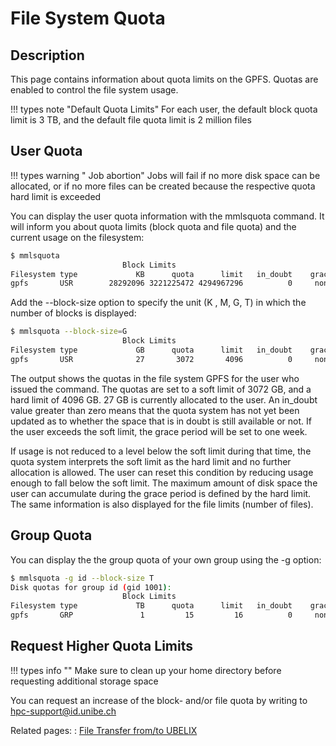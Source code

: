 # File System Quota

## Description

This page contains information about quota limits on the GPFS. Quotas are enabled to control the file system usage.

!!! types note "Default Quota Limits"
    For each user, the default block quota limit is 3 TB, and the default file quota limit is 2 million files

## User Quota

!!! types warning " Job abortion"
    Jobs will fail if no more disk space can be allocated, or if no more files can be created because the respective quota hard limit is exceeded 

You can display the user quota information with the mmlsquota command. It will inform you about quota limits (block quota and file quota) and the current usage on the filesystem:  


```Bash
$ mmlsquota
                         Block Limits                                    |     File Limits
Filesystem type             KB      quota      limit   in_doubt    grace |    files   quota    limit in_doubt    grace  Remarks
gpfs       USR        28292096 3221225472 4294967296          0     none |   136704 2000000  3000000        0     none
```

Add the --block-size option to specify the unit (K , M, G, T) in which the number of blocks is displayed:

```Bash
$ mmlsquota --block-size=G
                         Block Limits                                    |     File Limits
Filesystem type             GB      quota      limit   in_doubt    grace |    files   quota    limit in_doubt    grace  Remarks
gpfs       USR              27       3072       4096          0     none |   136704 2000000  3000000        0     none
```

The output shows the quotas in the file system GPFS for the user who issued the command. The quotas are set to a soft limit of 3072 GB, and a hard limit of 4096 GB. 27 GB is currently allocated to the user. An in_doubt value greater than zero means that the quota system has not yet been updated as to whether the space that is in doubt is still available or not. If the user exceeds the soft limit, the grace period will be set to one week.

If usage is not reduced to a level below the soft limit during that time, the quota system interprets the soft limit as the hard limit and no further allocation is allowed. The user can reset this condition by reducing usage enough to fall below the soft limit. The maximum amount of disk space the user can accumulate during the grace period is defined by the hard limit. The same information is also displayed for the file limits (number of files).

## Group Quota

You can display the the group quota of your own group using the -g option:

```Bash
$ mmlsquota -g id --block-size T
Disk quotas for group id (gid 1001):
                         Block Limits                                    |     File Limits
Filesystem type             TB      quota      limit   in_doubt    grace |    files   quota    limit in_doubt    grace  Remarks
gpfs       GRP               1         15         16          0     none |  2232666 10000000 12000000        0     none
```

## Request Higher Quota Limits

!!! types info ""
    Make sure to clean up your home directory before requesting additional storage space

 You can request an increase of the block- and/or file quota by writing to [hpc-support@id.unibe.ch](mailto:hpc-support@id.unibe.ch)

 Related pages:
:     [File Transfer from/to UBELIX](file-transfer.html)




